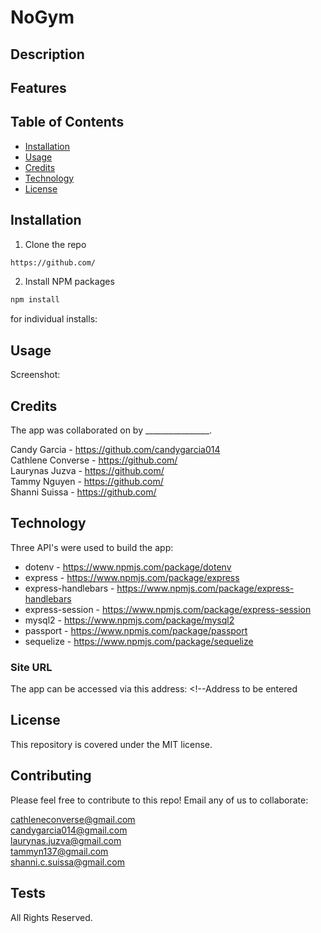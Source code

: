# NoGym

## Description 


## Features



## Table of Contents 
* [Installation](#installation)
* [Usage](#usage)
* [Credits](#credits)
* [Technology](#technology)
* [License](#license)


## Installation

1. Clone the repo
```sh
https://github.com/
```

2. Install NPM packages
```sh
npm install
```
 for individual installs: 



## Usage 

Screenshot: 


## Credits

The app was collaborated on by ________________. 

Candy Garcia - https://github.com/candygarcia014  <br/>
Cathlene Converse - https://github.com/ <br/>
Laurynas Juzva - https://github.com/ <br/>
Tammy Nguyen - https://github.com/ <br/>
Shanni Suissa - https://github.com/ <br/>

## Technology
Three API's were used to build the app: <br />


* dotenv - https://www.npmjs.com/package/dotenv <br/>
* express - https://www.npmjs.com/package/express <br/> 
* express-handlebars - https://www.npmjs.com/package/express-handlebars <br/> 
* express-session - https://www.npmjs.com/package/express-session <br/> 
* mysql2 - https://www.npmjs.com/package/mysql2 <br/> 
* passport - https://www.npmjs.com/package/passport <br/> 
* sequelize - https://www.npmjs.com/package/sequelize <br/>

### Site URL
The app can be accessed via this address: <!--Address to be entered


## License
This repository is covered under the MIT license.


## Contributing
Please feel free to contribute to this repo! Email any of us to collaborate: 

cathleneconverse@gmail.com <br/>
candygarcia014@gmail.com <br/>
laurynas.juzva@gmail.com <br/>
tammyn137@gmail.com<br/>
shanni.c.suissa@gmail.com <br/>

## Tests
<!-- 
Insert video here -->

All Rights Reserved.

